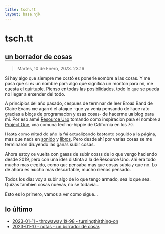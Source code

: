 ```yaml
---
title: tsch.tt
layout: base.njk
---
```

# tsch.tt

## [un borrador de cosas](/notas/un-borrador-de-cosas)

> Martes, 10 de Enero, 2023. 23:16

Si hay algo que siempre me costó es ponerle nombre a las cosas. Y me pasa que si es un nombre para algo que significa un monton para mí, me cuesta el quintuple. Pienso en todas las posibilidades, todo lo que se pueda no llegar a entender del todo.

A principios del año pasado, despues de terminar de leer Broad Band de Claire Evans me agarró el ataque -que ya venia pensando de hace rato gracias a blogs de programacion y esas cosas- de hacerme un blog para mí. Por eso armé [Resource Uno](https://resourceuno.netlify.app) tomando como inspiracion para el nombre a [Project One](https://en.wikipedia.org/wiki/Project_One_(San_Francisco)), una comuna techno-hippie de California en los 70.

Hasta como mitad de año la fuí actualizando bastante seguido a la página, mas que nada en [sonido](https://resourceuno.netlify.app/sonido/) y [libros](https://resourceuno.netlify.app/libros/). Pero desde ahí por varias cosas se me terminaron diluyendo las ganas subir cosas.

Ahora estoy de vuelta con ganas de subir cosas de lo que vengo haciendo desde 2019, pero con una idea distinta a la de Resource Uno. Ahi era todo mucho mas elegido, como que pensaba mas que cosas subía y que no. Lo de ahora es mucho mas descartable, mucho menos pensado. 

Todos los dias voy a subir algo de lo que tengo armado, sea lo que sea. Quizas tambien cosas nuevas, no se todavia...

Esto es lo primero, vamos a ver como sigue...

## lo último

- [2023-01-11 - throwaway 19-98 - turningthisthing-on](/throwaway/turningthisthing-on)
- [2023-01-10 - notas - un borrador de cosas](/notas/un-borrador-de-cosas)
